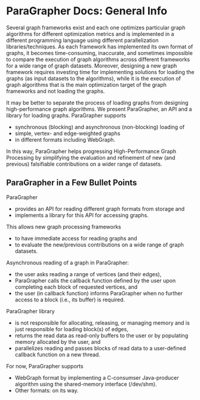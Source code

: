 # ParaGrapher Docs: General Info

Several graph frameworks exist and each one optimizes particular graph algorithms for different optimization metrics 
and is implemented in a different programming language using different parallelization libraries/techniques. 
As each framework has implemented its own format of graphs, it becomes time-consuming, inaccurate, and sometimes impossible 
to compare the execution of graph algorithms across different frameworks for a wide range of graph datasets. Moreover, designing a 
new graph framework requires investing time for implementing solutions for loading the graphs (as input datasets to the algorithms), 
while it is the execution of graph algorithms that is the main optimization target of the graph frameworks and not loading the graphs.

It may be better to separate the process of loading graphs from designing high-performance graph algorithms. 
We present ParaGrapher, an API and a library for loading graphs. ParaGrapher supports 
- synchronous (blocking) and asynchronous (non-blocking) loading of
- simple, vertex- and edge-weighted graphs
- in different formats including WebGraph. 

In this way, ParaGrapher helps progressing High-Performance 
Graph Processing by simplifying the evaluation and refinement of new (and previous) 
falsifiable contributions on a wider range of datasets.

## ParaGrapher in a Few Bullet Points

ParaGrapher
  - provides an API for reading different graph formats from storage and
  - implements a library for this API for accessing graphs.

This allows new graph processing frameworks
 + to have immediate access for reading graphs and
 + to evaluate the new/previous contributions on a wide range of graph datasets.

Asynchronous reading of a graph in ParaGrapher:
- the user asks reading a range of vertices (and their edges),
- ParaGrapher calls the callback function defined by the user upon completing each block of requested vertices, and
- the user (in callback function) informs ParaGrapher when no further access to a block (i.e., its buffer) is required.

ParaGrapher library
+ is not responsible for allocating, releasing, or managing memory and is just responsible for loading block(s) of edges,
+ returns the read data as read-only buffers to the user or by populating memory allocated by the user, and
+ parallelizes reading and passes blocks of read data to a user-defined callback function on a new thread.

For now, ParaGrapher supports
- WebGraph format by implementing a C-consumser Java-producer algorithm using the shared-memory interface (/dev/shm). 
- Other formats: on its way.

